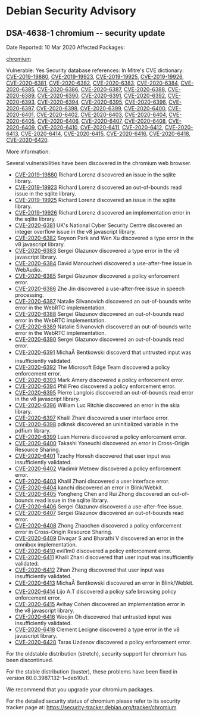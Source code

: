
Debian Security Advisory
========================


DSA-4638-1 chromium -- security update
--------------------------------------



Date Reported:
10 Mar 2020
Affected Packages:

[chromium](https://packages.debian.org/src:chromium)

Vulnerable:
Yes
Security database references:
In Mitre's CVE dictionary: [CVE-2019-19880](https://security-tracker.debian.org/tracker/CVE-2019-19880), [CVE-2019-19923](https://security-tracker.debian.org/tracker/CVE-2019-19923), [CVE-2019-19925](https://security-tracker.debian.org/tracker/CVE-2019-19925), [CVE-2019-19926](https://security-tracker.debian.org/tracker/CVE-2019-19926), [CVE-2020-6381](https://security-tracker.debian.org/tracker/CVE-2020-6381), [CVE-2020-6382](https://security-tracker.debian.org/tracker/CVE-2020-6382), [CVE-2020-6383](https://security-tracker.debian.org/tracker/CVE-2020-6383), [CVE-2020-6384](https://security-tracker.debian.org/tracker/CVE-2020-6384), [CVE-2020-6385](https://security-tracker.debian.org/tracker/CVE-2020-6385), [CVE-2020-6386](https://security-tracker.debian.org/tracker/CVE-2020-6386), [CVE-2020-6387](https://security-tracker.debian.org/tracker/CVE-2020-6387), [CVE-2020-6388](https://security-tracker.debian.org/tracker/CVE-2020-6388), [CVE-2020-6389](https://security-tracker.debian.org/tracker/CVE-2020-6389), [CVE-2020-6390](https://security-tracker.debian.org/tracker/CVE-2020-6390), [CVE-2020-6391](https://security-tracker.debian.org/tracker/CVE-2020-6391), [CVE-2020-6392](https://security-tracker.debian.org/tracker/CVE-2020-6392), [CVE-2020-6393](https://security-tracker.debian.org/tracker/CVE-2020-6393), [CVE-2020-6394](https://security-tracker.debian.org/tracker/CVE-2020-6394), [CVE-2020-6395](https://security-tracker.debian.org/tracker/CVE-2020-6395), [CVE-2020-6396](https://security-tracker.debian.org/tracker/CVE-2020-6396), [CVE-2020-6397](https://security-tracker.debian.org/tracker/CVE-2020-6397), [CVE-2020-6398](https://security-tracker.debian.org/tracker/CVE-2020-6398), [CVE-2020-6399](https://security-tracker.debian.org/tracker/CVE-2020-6399), [CVE-2020-6400](https://security-tracker.debian.org/tracker/CVE-2020-6400), [CVE-2020-6401](https://security-tracker.debian.org/tracker/CVE-2020-6401), [CVE-2020-6402](https://security-tracker.debian.org/tracker/CVE-2020-6402), [CVE-2020-6403](https://security-tracker.debian.org/tracker/CVE-2020-6403), [CVE-2020-6404](https://security-tracker.debian.org/tracker/CVE-2020-6404), [CVE-2020-6405](https://security-tracker.debian.org/tracker/CVE-2020-6405), [CVE-2020-6406](https://security-tracker.debian.org/tracker/CVE-2020-6406), [CVE-2020-6407](https://security-tracker.debian.org/tracker/CVE-2020-6407), [CVE-2020-6408](https://security-tracker.debian.org/tracker/CVE-2020-6408), [CVE-2020-6409](https://security-tracker.debian.org/tracker/CVE-2020-6409), [CVE-2020-6410](https://security-tracker.debian.org/tracker/CVE-2020-6410), [CVE-2020-6411](https://security-tracker.debian.org/tracker/CVE-2020-6411), [CVE-2020-6412](https://security-tracker.debian.org/tracker/CVE-2020-6412), [CVE-2020-6413](https://security-tracker.debian.org/tracker/CVE-2020-6413), [CVE-2020-6414](https://security-tracker.debian.org/tracker/CVE-2020-6414), [CVE-2020-6415](https://security-tracker.debian.org/tracker/CVE-2020-6415), [CVE-2020-6416](https://security-tracker.debian.org/tracker/CVE-2020-6416), [CVE-2020-6418](https://security-tracker.debian.org/tracker/CVE-2020-6418), [CVE-2020-6420](https://security-tracker.debian.org/tracker/CVE-2020-6420).  

More information:

Several vulnerabilities have been discovered in the chromium web browser.


* [CVE-2019-19880](https://security-tracker.debian.org/tracker/CVE-2019-19880)
Richard Lorenz discovered an issue in the sqlite library.
* [CVE-2019-19923](https://security-tracker.debian.org/tracker/CVE-2019-19923)
Richard Lorenz discovered an out-of-bounds read issue in the sqlite
 library.
* [CVE-2019-19925](https://security-tracker.debian.org/tracker/CVE-2019-19925)
Richard Lorenz discovered an issue in the sqlite library.
* [CVE-2019-19926](https://security-tracker.debian.org/tracker/CVE-2019-19926)
Richard Lorenz discovered an implementation error in the sqlite library.
* [CVE-2020-6381](https://security-tracker.debian.org/tracker/CVE-2020-6381)
UK's National Cyber Security Centre discovered an integer overflow issue
 in the v8 javascript library.
* [CVE-2020-6382](https://security-tracker.debian.org/tracker/CVE-2020-6382)
Soyeon Park and Wen Xu discovered a type error in the v8 javascript
 library.
* [CVE-2020-6383](https://security-tracker.debian.org/tracker/CVE-2020-6383)
Sergei Glazunov discovered a type error in the v8 javascript library.
* [CVE-2020-6384](https://security-tracker.debian.org/tracker/CVE-2020-6384)
David Manoucheri discovered a use-after-free issue in WebAudio.
* [CVE-2020-6385](https://security-tracker.debian.org/tracker/CVE-2020-6385)
Sergei Glazunov discovered a policy enforcement error.
* [CVE-2020-6386](https://security-tracker.debian.org/tracker/CVE-2020-6386)
Zhe Jin discovered a use-after-free issue in speech processing.
* [CVE-2020-6387](https://security-tracker.debian.org/tracker/CVE-2020-6387)
Natalie Silvanovich discovered an out-of-bounds write error in the WebRTC
 implementation.
* [CVE-2020-6388](https://security-tracker.debian.org/tracker/CVE-2020-6388)
Sergei Glazunov discovered an out-of-bounds read error in the WebRTC
 implementation.
* [CVE-2020-6389](https://security-tracker.debian.org/tracker/CVE-2020-6389)
Natalie Silvanovich discovered an out-of-bounds write error in the WebRTC
 implementation.
* [CVE-2020-6390](https://security-tracker.debian.org/tracker/CVE-2020-6390)
Sergei Glazunov discovered an out-of-bounds read error.
* [CVE-2020-6391](https://security-tracker.debian.org/tracker/CVE-2020-6391)
MichaÅ Bentkowski discoverd that untrusted input was insufficiently
 validated.
* [CVE-2020-6392](https://security-tracker.debian.org/tracker/CVE-2020-6392)
The Microsoft Edge Team discovered a policy enforcement error.
* [CVE-2020-6393](https://security-tracker.debian.org/tracker/CVE-2020-6393)
Mark Amery discovered a policy enforcement error.
* [CVE-2020-6394](https://security-tracker.debian.org/tracker/CVE-2020-6394)
Phil Freo discovered a policy enforcement error.
* [CVE-2020-6395](https://security-tracker.debian.org/tracker/CVE-2020-6395)
Pierre Langlois discovered an out-of-bounds read error in the v8
 javascript library.
* [CVE-2020-6396](https://security-tracker.debian.org/tracker/CVE-2020-6396)
William Luc Ritchie discovered an error in the skia library.
* [CVE-2020-6397](https://security-tracker.debian.org/tracker/CVE-2020-6397)
Khalil Zhani discovered a user interface error.
* [CVE-2020-6398](https://security-tracker.debian.org/tracker/CVE-2020-6398)
pdknsk discovered an uninitialized variable in the pdfium library.
* [CVE-2020-6399](https://security-tracker.debian.org/tracker/CVE-2020-6399)
Luan Herrera discovered a policy enforcement error.
* [CVE-2020-6400](https://security-tracker.debian.org/tracker/CVE-2020-6400)
Takashi Yoneuchi discovered an error in Cross-Origin Resource Sharing.
* [CVE-2020-6401](https://security-tracker.debian.org/tracker/CVE-2020-6401)
Tzachy Horesh discovered that user input was insufficiently validated.
* [CVE-2020-6402](https://security-tracker.debian.org/tracker/CVE-2020-6402)
Vladimir Metnew discovered a policy enforcement error.
* [CVE-2020-6403](https://security-tracker.debian.org/tracker/CVE-2020-6403)
Khalil Zhani discovered a user interface error.
* [CVE-2020-6404](https://security-tracker.debian.org/tracker/CVE-2020-6404)
kanchi discovered an error in Blink/Webkit.
* [CVE-2020-6405](https://security-tracker.debian.org/tracker/CVE-2020-6405)
Yongheng Chen and Rui Zhong discovered an out-of-bounds read issue in the
 sqlite library.
* [CVE-2020-6406](https://security-tracker.debian.org/tracker/CVE-2020-6406)
Sergei Glazunov discovered a use-after-free issue.
* [CVE-2020-6407](https://security-tracker.debian.org/tracker/CVE-2020-6407)
Sergei Glazunov discovered an out-of-bounds read error.
* [CVE-2020-6408](https://security-tracker.debian.org/tracker/CVE-2020-6408)
Zhong Zhaochen discovered a policy enforcement error in Cross-Origin
 Resource Sharing.
* [CVE-2020-6409](https://security-tracker.debian.org/tracker/CVE-2020-6409)
Divagar S and Bharathi V discovered an error in the omnibox
 implementation.
* [CVE-2020-6410](https://security-tracker.debian.org/tracker/CVE-2020-6410)
evil1m0 discovered a policy enforcement error.
* [CVE-2020-6411](https://security-tracker.debian.org/tracker/CVE-2020-6411)
Khalil Zhani discovered that user input was insufficiently validated.
* [CVE-2020-6412](https://security-tracker.debian.org/tracker/CVE-2020-6412)
Zihan Zheng discovered that user input was insufficiently validated.
* [CVE-2020-6413](https://security-tracker.debian.org/tracker/CVE-2020-6413)
MichaÅ Bentkowski discovered an error in Blink/Webkit.
* [CVE-2020-6414](https://security-tracker.debian.org/tracker/CVE-2020-6414)
Lijo A.T discovered a policy safe browsing policy enforcement error.
* [CVE-2020-6415](https://security-tracker.debian.org/tracker/CVE-2020-6415)
Avihay Cohen discovered an implementation error in the v8 javascript
 library.
* [CVE-2020-6416](https://security-tracker.debian.org/tracker/CVE-2020-6416)
Woojin Oh discovered that untrusted input was insufficiently validated.
* [CVE-2020-6418](https://security-tracker.debian.org/tracker/CVE-2020-6418)
Clement Lecigne discovered a type error in the v8 javascript library.
* [CVE-2020-6420](https://security-tracker.debian.org/tracker/CVE-2020-6420)
Taras Uzdenov discovered a policy enforcement error.


For the oldstable distribution (stretch), security support for chromium has
been discontinued.


For the stable distribution (buster), these problems have been fixed in
version 80.0.3987.132-1~deb10u1.


We recommend that you upgrade your chromium packages.


For the detailed security status of chromium please refer to
its security tracker page at:
<https://security-tracker.debian.org/tracker/chromium>





